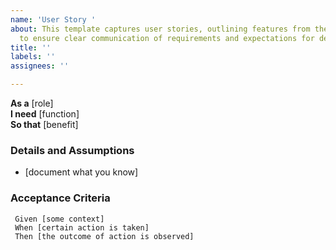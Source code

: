 ```yaml
---
name: 'User Story '
about: This template captures user stories, outlining features from the user's perspective
  to ensure clear communication of requirements and expectations for development.
title: ''
labels: ''
assignees: ''

---
```


**As a** [role]  
**I need** [function]  
**So that** [benefit]  
   
### Details and Assumptions
* [document what you know]
   
### Acceptance Criteria  
   
```gherkin
 Given [some context]
 When [certain action is taken]
 Then [the outcome of action is observed]
```
